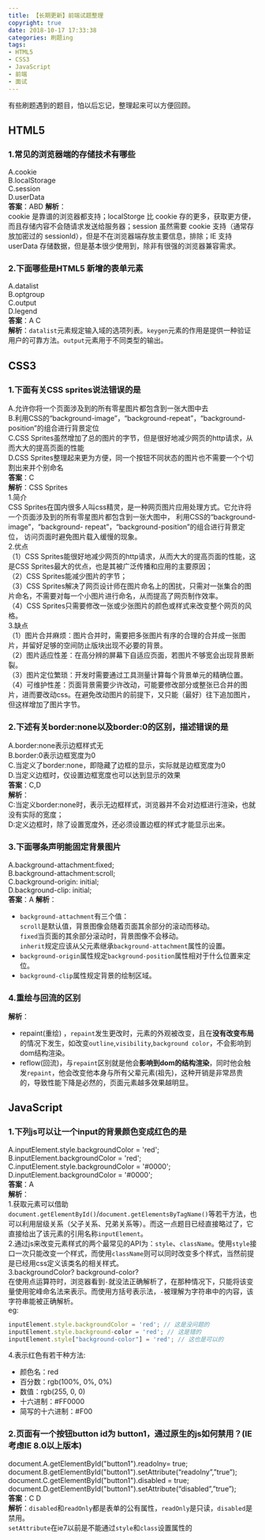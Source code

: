 ```yaml
---
title: 【长期更新】前端试题整理
copyright: true
date: 2018-10-17 17:33:38
categories: 刷题ing
tags:
- HTML5
- CSS3
- JavaScript
- 前端
- 面试
---
```

有些刷题遇到的题目，怕以后忘记，整理起来可以方便回顾。
<!-- more -->

## HTML5
### 1.常见的浏览器端的存储技术有哪些
A.cookie  
B.localStorage  
C.session  
D.userData  
**答案**：ABD
**解析**：  
cookie 是靠谱的浏览器都支持；localStorge 比 cookie 存的更多，获取更方便，而且存储内容不会随请求发送给服务器；session 虽然需要 cookie 支持（通常存放加密过的 sessionId），但是不在浏览器端存放主要信息，排除；IE 支持 userData 存储数据，但是基本很少使用到，除非有很强的浏览器兼容需求。
### 2.下面哪些是HTML5 新增的表单元素
A.datalist  
B.optgroup  
C.output  
D.legend  
**答案**：A C  
**解析**：`datalist`元素规定输入域的选项列表。`keygen`元素的作用是提供一种验证用户的可靠方法。`output`元素用于不同类型的输出。

## CSS3
### 1.下面有关CSS sprites说法错误的是
A.允许你将一个页面涉及到的所有零星图片都包含到一张大图中去  
B.利用CSS的“background-image”，“background-repeat”，“background-position”的组合进行背景定位  
C.CSS Sprites虽然增加了总的图片的字节，但是很好地减少网页的http请求，从而大大的提高页面的性能  
D.CSS Sprites整理起来更为方便，同一个按钮不同状态的图片也不需要一个个切割出来并个别命名  
**答案**：C  
**解析**：CSS Sprites  
1.简介  
CSS Sprites在国内很多人叫css精灵，是一种网页图片应用处理方式。它允许将一个页面涉及到的所有零星图片都包含到一张大图中， 利用CSS的“background-image”，“background- repeat”，“background-position”的组合进行背景定位， 访问页面时避免图片载入缓慢的现象。  
2.优点  
（1）CSS Sprites能很好地减少网页的http请求，从而大大的提高页面的性能，这是CSS Sprites最大的优点，也是其被广泛传播和应用的主要原因；  
（2）CSS Sprites能减少图片的字节；  
（3）CSS Sprites解决了网页设计师在图片命名上的困扰，只需对一张集合的图片命名，不需要对每一个小图片进行命名，从而提高了网页制作效率。  
（4）CSS Sprites只需要修改一张或少张图片的颜色或样式来改变整个网页的风格。  
3.缺点  
（1）图片合并麻烦：图片合并时，需要把多张图片有序的合理的合并成一张图片，并留好足够的空间防止版块出现不必要的背景。  
（2）图片适应性差：在高分辨的屏幕下自适应页面，若图片不够宽会出现背景断裂。  
（3）图片定位繁琐：开发时需要通过工具测量计算每个背景单元的精确位置。  
（4）可维护性差：页面背景需要少许改动，可能要修改部分或整张已合并的图片，进而要改动css。在避免改动图片的前提下，又只能（最好）往下追加图片，但这样增加了图片字节。  
### 2.下述有关border:none以及border:0的区别，描述错误的是
A.border:none表示边框样式无  
B.border:0表示边框宽度为0  
C.当定义了border:none，即隐藏了边框的显示，实际就是边框宽度为0  
D.当定义边框时，仅设置边框宽度也可以达到显示的效果  
**答案**：C,D  
**解析**：  
C:当定义border:none时，表示无边框样式，浏览器并不会对边框进行渲染，也就没有实际的宽度；  
D:定义边框时，除了设置宽度外，还必须设置边框的样式才能显示出来。
### 3.下面哪条声明能固定背景图片
A.background-attachment:fixed;  
B.background-attachment:scroll;  
C.background-origin: initial;  
D.background-clip: initial;  
**答案**：A
**解析**：  
- `background-attachment`有三个值：  
`scroll`是默认值，背景图像会随着页面其余部分的滚动而移动。  
`fixed`当页面的其余部分滚动时，背景图像不会移动。  
`inherit`规定应该从父元素继承`background-attachment`属性的设置。
- `background-origin`属性规定`background-position`属性相对于什么位置来定位。
- `background-clip`属性规定背景的绘制区域。
### 4.重绘与回流的区别
**解析**：
- repaint(重绘) ，`repaint`发生更改时，元素的外观被改变，且在**没有改变布局**的情况下发生，如改变`outline`,`visibility`,`background color`，不会影响到dom结构渲染。
- reflow(回流)，与`repaint`区别就是他会**影响到dom的结构渲染**，同时他会触发`repaint`，他会改变他本身与所有父辈元素(祖先)，这种开销是非常昂贵的，导致性能下降是必然的，页面元素越多效果越明显。


## JavaScript
### 1.下列js可以让一个input的背景颜色变成红色的是
A.inputElement.style.backgroundColor = 'red';  
B.inputElement.backgroundColor = 'red';  
C.inputElement.style.backgroundColor = '#0000';  
D.inputElement.backgroundColor = '#0000';  
**答案**：A  
**解析**：  
1.获取元素可以借助`document.getElementById()`/`document.getElementsByTagName()`等若干方法，也可以利用层级关系（父子关系、兄弟关系等）。而这一点题目已经直接略过了，它直接给出了该元素的引用名称`inputElement`。  
2.通过js来改变元素样式的两个最常见的API为：`style`、`className`。使用`style`接口一次只能改变一个样式，而使用`className`则可以同时改变多个样式，当然前提是已经用css定义该类名的相关样式。  
3.backgroundColor? background-color?  
在使用点运算符时，浏览器看到`-`就没法正确解析了，在那种情况下，只能将该变量使用驼峰命名法来表示。而使用方括号表示法，`-`被理解为字符串中的内容，该字符串能被正确解析。  
eg:
```js
inputElement.style.backgroundColor = 'red'; // 这是没问题的
inputElement.style.background-color = 'red'; // 这是错的
inputElement.style["background-color"] = 'red'; // 这也是可以的
```
4.表示红色有若干种方法:  
- 颜色名：red
- 百分数：rgb(100%, 0%, 0%)
- 数值：rgb(255, 0, 0)
- 十六进制：#FF0000
- 简写的十六进制：#F00
### 2.页面有一个按钮button id为 button1，通过原生的js如何禁用？(IE 考虑IE 8.0以上版本)
document.A.getElementById("button1").readolny= true;  
document.B.getElementById("button1").setAttribute(“readolny”,”true”);  
document.C.getElementById("button1").disabled = true;  
document.D.getElementById("button1").setAttribute(“disabled”,”true”);  
**答案**：C D  
**解析**：`disabled`和`readOnly`都是表单的公有属性，`readOnly`是只读，`disabled`是禁用。  
`setAttribute`在ie7以前是不能通过`style`和`class`设置属性的